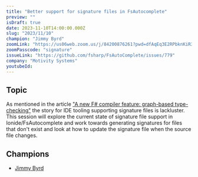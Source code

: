 ```yaml
---
title: "Better support for signature files in FsAutocomplete"
preview: ""
isDraft: true
date: 2023-11-10T14:00:00.000Z
slug: "2023/11/10"
champion: "Jimmy Byrd"
zoomLink: "https://us06web.zoom.us/j/84200876261?pwd=dfAqEq3E2RPbknKiR3quQIgCsY99Nt.1"
zoomPasscode: "signature"
issueLink: "https://github.com/fsharp/FsAutoComplete/issues/779"
company: "Motivity Systems"
youtubeId: 
---
```


## Topic

As mentioned in the article ["A new F# compiler feature: graph-based type-checking"](https://devblogs.microsoft.com/dotnet/a-new-fsharp-compiler-feature-graphbased-typechecking/#ide-tooling) the story for IDE tooling supporting signature files is lackluster. This session will explore the current state of signature file support in Ionide/FsAutocomplete and work towards generating signatures for files that don't exist and look at how to update the signature file when the source file changes.

## Champions

- [Jimmy Byrd](https://github.com/TheAngryByrd)
